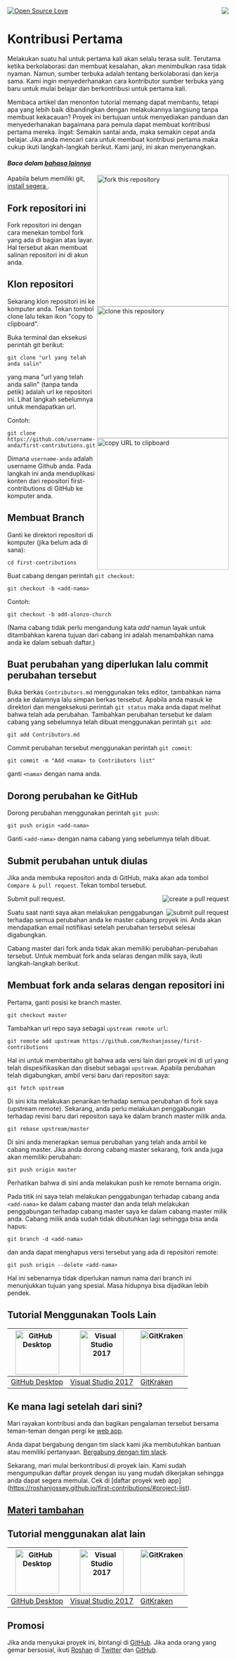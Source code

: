 [![Open Source Love](https://badges.frapsoft.com/os/v1/open-source.svg?v=103)](https://github.com/ellerbrock/open-source-badges/)
[<img align="right" src="https://firstcontributions.herokuapp.com/badge.svg">](https://firstcontributions.herokuapp.com)

# Kontribusi Pertama

Melakukan suatu hal untuk pertama kali akan selalu terasa sulit. Terutama ketika berkolaborasi dan membuat kesalahan, akan menimbulkan rasa tidak nyaman. Namun, sumber terbuka adalah tentang berkolaborasi dan kerja sama. Kami ingin menyederhanakan cara kontributor sumber terbuka yang baru untuk mulai belajar dan berkontribusi untuk pertama kali.

Membaca artikel dan menonton tutorial memang dapat membantu, tetapi apa yang lebih baik dibandingkan dengan melakukannya langsung tanpa membuat kekacauan? Proyek ini bertujuan untuk menyediakan panduan dan menyederhanakan bagaimana para pemula dapat membuat kontribusi pertama mereka. Ingat: Semakin santai anda, maka semakin cepat anda belajar. Jika anda mencari cara untuk membuat kontribusi pertama maka cukup ikuti langkah-langkah berikut. Kami janji, ini akan menyenangkan.

#### *Baca dalam [bahasa lainnya](Translations.md)* 

<img align="right" width="300" src="../assets/fork.png" alt="fork this repository" />

Apabila belum memiliki git, [ install segera ]( https://help.github.com/articles/set-up-git/ ).

## Fork repositori ini

Fork repositori ini dengan cara menekan tombol fork yang ada di bagian atas layar.
Hal tersebut akan membuat salinan repositori ini di akun anda.

## Klon repositori

<img align="right" width="300" src="../assets/clone.png" alt="clone this repository" />

Sekarang klon repositori ini ke komputer anda. Tekan tombol clone lalu tekan ikon "copy to clipboard".

Buka terminal dan eksekusi perintah git berikut:

```
git clone "url yang telah anda salin"
```
yang mana "url yang telah anda salin" (tanpa tanda petik) adalah url ke repositori ini. Lihat langkah sebelumnya untuk mendapatkan url.

<img align="right" width="300" src="../assets/copy-to-clipboard.png" alt="copy URL to clipboard" />

Contoh:
```
git clone https://github.com/username-anda/first-contributions.git
```
Dimana `username-anda` adalah username Github anda. Pada langkah ini anda menduplikasi konten dari repositori first-contributions di GitHub ke komputer anda.

## Membuat Branch

Ganti ke direktori repositori di komputer (jika belum ada di sana):

```
cd first-contributions
```
Buat cabang dengan perintah `git checkout`:
```
git checkout -b <add-nama>
```

Contoh:
```
git checkout -b add-alonzo-church
```
(Nama cabang tidak perlu mengandung kata *add* namun layak untuk ditambahkan karena tujuan dari cabang ini adalah menambahkan nama anda ke dalam sebuah daftar.)

## Buat perubahan yang diperlukan lalu commit perubahan tersebut

Buka berkas `Contributors.md` menggunakan teks editor, tambahkan nama anda ke dalamnya lalu simpan berkas tersebut. Apabila anda masuk ke direktori dan mengeksekusi perintah `git status` maka anda dapat melihat bahwa telah ada perubahan. Tambahkan perubahan tersebut ke dalam cabang yang sebelumnya telah dibuat menggunakan perintah `git add`:
```
git add Contributors.md
```

Commit perubahan tersebut menggunakan perintah `git commit`:
```
git commit -m "Add <nama> to Contributors list"
```
ganti `<nama>` dengan nama anda.

## Dorong perubahan ke GitHub

Dorong perubahan menggunakan perintah `git push`:
```
git push origin <add-nama>
```
Ganti `<add-nama>` dengan nama cabang yang sebelumnya telah dibuat.

## Submit perubahan untuk diulas

Jika anda membuka repositori anda di GitHub, maka akan ada tombol `Compare & pull request`. Tekan tombol tersebut.

<img style="float: right;" src="../assets/compare-and-pull.png" alt="create a pull request" />

Submit pull request.

<img style="float: right;" src="../assets/submit-pull.png" alt="submit pull request" />

Suatu saat nanti saya akan melakukan penggabungan terhadap semua perubahan anda ke master cabang proyek ini. Anda akan mendapatkan email notifikasi setelah perubahan tersebut selesai digabungkan.

Cabang master dari fork anda tidak akan memiliki perubahan-perubahan tersebut. Untuk membuat fork anda selaras dengan milik saya, ikuti langkah-langkah berikut.

## Membuat fork anda selaras dengan repositori ini

 Pertama, ganti posisi ke branch master.
 ```
 git checkout master
 ```
 Tambahkan url repo saya sebagai `upstream remote url`:
```
git remote add upstream https://github.com/Roshanjossey/first-contributions
```
Hal ini untuk memberitahu git bahwa ada versi lain dari proyek ini di url yang telah dispesifikasikan dan disebut sebagai `upstream`. Apabila perubahan telah digabungkan, ambil versi baru dari repositori saya:
```
git fetch upstream
```

Di sini kita melakukan penarikan terhadap semua perubahan di fork saya (upstream remote). Sekarang, anda perlu melakukan penggabungan terhadap revisi baru dari repositori saya ke dalam branch master milik anda.
```
git rebase upstream/master
```
Di sini anda menerapkan semua perubahan yang telah anda ambil ke cabang master. Jika anda dorong cabang master sekarang, fork anda juga akan memiliki perubahan:
```
git push origin master
```
Perhatikan bahwa di sini anda melakukan push ke remote bernama origin.

Pada titik ini saya telah melakukan penggabungan terhadap cabang anda `<add-nama>` ke dalam cabang master dan anda telah melakukan penggabungan terhadap cabang master saya ke dalam cabang master milik anda. Cabang milik anda sudah tidak dibutuhkan lagi sehingga bisa anda hapus:
```
git branch -d <add-nama>
```
dan anda dapat menghapus versi tersebut yang ada di repositori remote:
```
git push origin --delete <add-nama>
```
Hal ini sebenarnya tidak diperlukan namun nama dari branch ini menunjukkan tujuan yang spesial. Masa hidupnya bisa dijadikan lebih pendek.

## Tutorial Menggunakan Tools Lain

|<a href="github-desktop-tutorial.md"><img alt="GitHub Desktop" src="https://desktop.github.com/images/desktop-icon.svg" width="100"></a>|<a href="github-windows-vs2017-tutorial.md"><img alt="Visual Studio 2017" src="https://www.microsoft.com/net/images/vslogo.png" width="100"></a>|<a href="gitkraken-tutorial.md"><img alt="GitKraken" src="/assets/gk-icon.png" width="100"></a>|
|---|---|---|
|[GitHub Desktop](../github-desktop-tutorial.md)|[Visual Studio 2017](../github-windows-vs2017-tutorial.md)|[GitKraken](../gitkraken-tutorial.md)|

## Ke mana lagi setelah dari sini?

Mari rayakan kontribusi anda dan bagikan pengalaman tersebut bersama teman-teman dengan pergi ke [web app](https://roshanjossey.github.io/first-contributions/#social-share).

Anda dapat bergabung dengan tim slack kami jika membutuhkan bantuan atau memiliki pertanyaan. [Bergabung dengan tim slack](https://firstcontributions.herokuapp.com).

Sekarang, mari mulai berkontribusi di proyek lain. Kami sudah mengumpulkan daftar proyek dengan isu yang mudah dikerjakan sehingga anda dapat segera memulai. Cek di [daftar proyek web app] (https://roshanjossey.github.io/first-contributions/#project-list).

## [ Materi tambahan ](additional-material/additional-material.md)

## Tutorial menggunakan alat lain

|<a href="github-desktop-tutorial.md"><img alt="GitHub Desktop" src="https://desktop.github.com/images/desktop-icon.svg" width="100"></a>|<a href="github-windows-vs2017-tutorial.md"><img alt="Visual Studio 2017" src="https://www.microsoft.com/net/images/vslogo.png" width="100"></a>|<a href="gitkraken-tutorial.md"><img alt="GitKraken" src="/assets/gk-icon.png" width="100"></a>|
|---|---|---|
|[GitHub Desktop](github-desktop-tutorial.md)|[Visual Studio 2017](github-windows-vs2017-tutorial.md)|[GitKraken](gitkraken-tutorial.md)|

## Promosi

Jika anda menyukai proyek ini, bintangi di [GitHub](https://github.com/Roshanjossey/first-contributions).
Jika anda orang yang gemar bersosial, ikuti [Roshan](https://roshanjossey.github.io/) di
[Twitter](https://twitter.com/sudo__bangbang) dan
[GitHub](https://github.com/roshanjossey).
